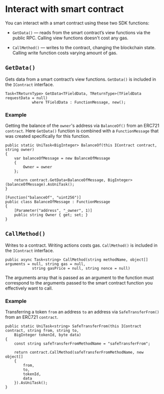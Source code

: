 # Interact with smart contract

You can interact with a smart contract using these two SDK functions:

* `GetData()` — reads from the smart contract’s view functions via the public RPC. Calling view functions doesn't cost any gas.

* `CallMethod()` — writes to the contract, changing the blockchain state. Calling write function costs varying amount of gas.


## `GetData()`
Gets data from a smart contract’s view functions. `GetData()` is included in the `IContract` interface.

```
Task<TReturnType> GetData<TFieldData, TReturnType>(TFieldData requestData = null)
			where TFieldData : FunctionMessage, new();
```

### Example

Getting the balance of the `owner`'s address via `BalanceOf()` from an ERC721 `contract`.
Here `GetData()` function is combined with a `FunctionMessage` that was created specifically for this function.

```
public static UniTask<BigInteger> BalanceOf(this IContract contract, string owner)
{
	var balanceOfMessage = new BalanceOfMessage
	{
		Owner = owner
	};

	return contract.GetData<BalanceOfMessage, BigInteger>(balanceOfMessage).AsUniTask();
}
```

```
[Function("balanceOf", "uint256")]
public class BalanceOfMessage : FunctionMessage
{
	[Parameter("address", "_owner", 1)]
	public string Owner { get; set; }
}
```

## `CallMethod()`
Writes to a contract. Writing actions costs gas. `CallMethod()` is included in the `IContract` interface.

```
public async Task<string> CallMethod(string methodName, object[] arguments = null, string gas = null,
			string gasPrice = null, string nonce = null)
```

The arguments array that is passed as an argument to the function must correspond to the arguments passed to the smart contract function you effectively want to call.

### Example 

Transferring a token `from` an address `to` an address via `SafeTransferFrom()` from an ERC721 `contract`.

```
public static UniTask<string> SafeTransferFrom(this IContract contract, string from, string to,
	BigInteger tokenId, byte data)
{
	const string safeTransferFromMethodName = "safeTransferFrom";

	return contract.CallMethod(safeTransferFromMethodName, new object[]
	{
		from,
		to,
		tokenId,
		data
	}).AsUniTask();
}
```